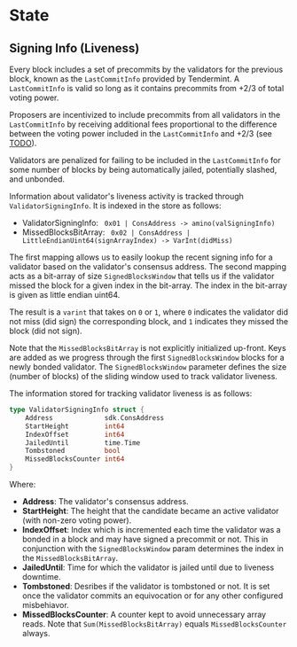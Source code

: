 # State

## Signing Info (Liveness)

Every block includes a set of precommits by the validators for the previous block,
known as the `LastCommitInfo` provided by Tendermint. A `LastCommitInfo` is valid so
long as it contains precommits from +2/3 of total voting power.

Proposers are incentivized to include precommits from all validators in the `LastCommitInfo`
by receiving additional fees proportional to the difference between the voting
power included in the `LastCommitInfo` and +2/3 (see [TODO](https://github.com/tendermint/classic/sdk/issues/967)).

Validators are penalized for failing to be included in the `LastCommitInfo` for some
number of blocks by being automatically jailed, potentially slashed, and unbonded.

Information about validator's liveness activity is tracked through `ValidatorSigningInfo`.
It is indexed in the store as follows:

- ValidatorSigningInfo: ` 0x01 | ConsAddress -> amino(valSigningInfo)`
- MissedBlocksBitArray: ` 0x02 | ConsAddress | LittleEndianUint64(signArrayIndex) -> VarInt(didMiss)`

The first mapping allows us to easily lookup the recent signing info for a
validator based on the validator's consensus address. The second mapping acts
as a bit-array of size `SignedBlocksWindow` that tells us if the validator missed
the block for a given index in the bit-array. The index in the bit-array is given
as little endian uint64.

The result is a `varint` that takes on `0` or `1`, where `0` indicates the
validator did not miss (did sign) the corresponding block, and `1` indicates
they missed the block (did not sign).

Note that the `MissedBlocksBitArray` is not explicitly initialized up-front. Keys
are added as we progress through the first `SignedBlocksWindow` blocks for a newly
bonded validator. The `SignedBlocksWindow` parameter defines the size
(number of blocks) of the sliding window used to track validator liveness.

The information stored for tracking validator liveness is as follows:

```go
type ValidatorSigningInfo struct {
    Address             sdk.ConsAddress
    StartHeight         int64
    IndexOffset         int64
    JailedUntil         time.Time
    Tombstoned          bool
    MissedBlocksCounter int64
}
```

Where:

- __Address__: The validator's consensus address.
- __StartHeight__: The height that the candidate became an active validator
  (with non-zero voting power).
- __IndexOffset__: Index which is incremented each time the validator was a bonded
  in a block and may have signed a precommit or not. This in conjunction with the
  `SignedBlocksWindow` param determines the index in the `MissedBlocksBitArray`.
- __JailedUntil__: Time for which the validator is jailed until due to liveness downtime.
- __Tombstoned__: Desribes if the validator is tombstoned or not. It is set once the
  validator commits an equivocation or for any other configured misbehiavor.
- __MissedBlocksCounter__: A counter kept to avoid unnecessary array reads. Note
  that `Sum(MissedBlocksBitArray)` equals `MissedBlocksCounter` always.
